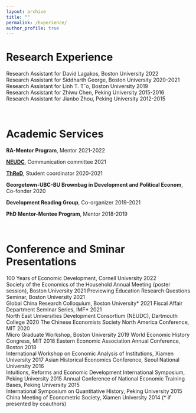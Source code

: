 ```yaml
---
layout: archive
title: ""
permalink: /Experience/
author_profile: true
---
```


# Research Experience
   Research Assistant for David Lagakos, Boston University 2022   
   Research Assistant for Siddharth George, Boston University 2020-2021  
   Research Assistant for Linh T. Tˆo, Boston University 2019   
   Research Assistant for Zhiwu Chen, Peking University 2015-2016   
   Research Assistant for Jianbo Zhou, Peking University 2012-2015 

&nbsp;


# Academic Services 
  **RA-Mentor Program**, Mentor 2021-2022
  
  **[NEUDC](https://sites.google.com/view/neudc2021)**, Communication committee 2021    
  
  **[ThReD](http://thred.devecon.org/)**, Student coordinator 2020-2021
  
  **Georgetown-UBC-BU Brownbag in Development and Political Econom**, Co-fonder 2020
  
  **Development Reading Group**, Co-organizer 2019-2021
  
  **PhD Mentor-Mentee Program**, Mentor 2018-2019
 
&nbsp;
 
 
# Conference and Sminar Presentations 
   100 Years of Economic Development, Cornell University 2022   
   Society of the Economics of the Household Annual Meeting (poster session), Boston University 2021 
   Previewing Education Research Questions Seminar, Boston University 2021   
   Global China Research Colloquium, Boston University* 2021 
   Fiscal Affair Department Seminar Series, IMF* 2021   
   North East Universities Development Consortium (NEUDC), Dartmouth College 2020 
   The Chinese Economists Society North America Conference, MIT 2020   
   Micro Graduate Workshop, Boston University 2019 
   World Economic History Congress, MIT 2018 
   Eastern Economic Association Annual Conference, Boston 2018   
   International Workshop on Economic Analysis of Institutions, Xiamen University 2017 
   Asian Historical Economics Conference, Seoul National University 2016   
   Intuitions, Reforms and Economic Development International Symposium, Peking University 2015 
   Annual Conference of National Economic Training Bases, Peking University  2015   
   International Symposium on Quantitative History, Peking University 2015  
   China Meeting of Econometric Society, Xiamen University 2014 
   (* if presented by coauthors)   
  

&nbsp;
